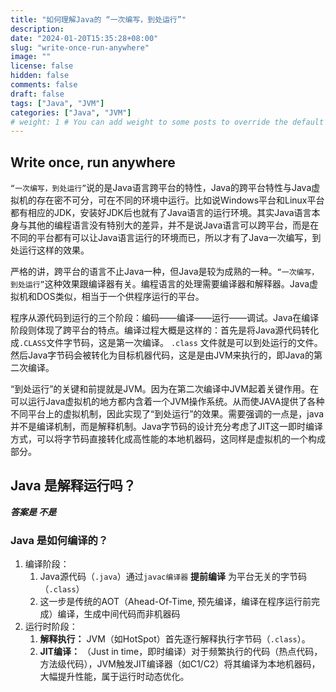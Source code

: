 ```yaml
---
title: "如何理解Java的 “一次编写，到处运行”"
description:
date: "2024-01-20T15:35:28+08:00"
slug: "write-once-run-anywhere"
image: ""
license: false
hidden: false
comments: false
draft: false
tags: ["Java", "JVM"]
categories: ["Java", "JVM"]
# weight: 1 # You can add weight to some posts to override the default sorting (date descending)
---
```


## Write once, run anywhere

`“一次编写，到处运行”`说的是Java语言跨平台的特性，Java的跨平台特性与Java虚拟机的存在密不可分，可在不同的环境中运行。比如说Windows平台和Linux平台都有相应的JDK，安装好JDK后也就有了Java语言的运行环境。其实Java语言本身与其他的编程语言没有特别大的差异，并不是说Java语言可以跨平台，而是在不同的平台都有可以让Java语言运行的环境而已，所以才有了Java一次编写，到处运行这样的效果。

严格的讲，跨平台的语言不止Java一种，但Java是较为成熟的一种。`“一次编写，到处运行”`这种效果跟编译器有关。编程语言的处理需要编译器和解释器。Java虚拟机和DOS类似，相当于一个供程序运行的平台。

程序从源代码到运行的三个阶段：编码——编译——运行——调试。Java在编译阶段则体现了跨平台的特点。编译过程大概是这样的：首先是将Java源代码转化成`.CLASS`文件字节码，这是第一次编译。 `.class` 文件就是可以到处运行的文件。然后Java字节码会被转化为目标机器代码，这是是由JVM来执行的，即Java的第二次编译。

“到处运行”的关键和前提就是JVM。因为在第二次编译中JVM起着关键作用。在可以运行Java虚拟机的地方都内含着一个JVM操作系统。从而使JAVA提供了各种不同平台上的虚拟机制，因此实现了“到处运行”的效果。需要强调的一点是，java并不是编译机制，而是解释机制。Java字节码的设计充分考虑了JIT这一即时编译方式，可以将字节码直接转化成高性能的本地机器码，这同样是虚拟机的一个构成部分。

## Java 是解释运行吗？

***答案是 不是***

### Java 是如何编译的？

1. 编译阶段：
    1. Java源代码（`.java`）通过`javac编译器` **提前编译** 为平台无关的字节码（`.class`）
    2. 这一步是传统的AOT（Ahead-Of-Time, 预先编译，编译在程序运行前完成）编译，生成中间代码而非机器码
2. 运行时阶段：
    1. **解释执行：** JVM（如HotSpot）首先逐行解释执行字节码（`.class`）。
    2. **JIT编译：** （Just in time，即时编译）对于频繁执行的代码（热点代码，方法级代码），JVM触发JIT编译器（如C1/C2）将其编译为本地机器码，大幅提升性能，属于运行时动态优化。

